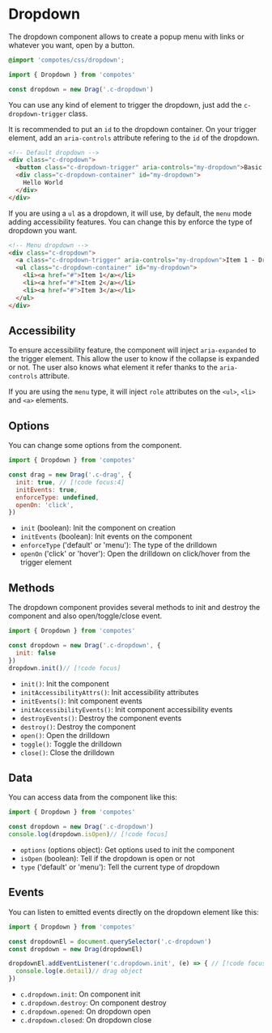 # Dropdown

The dropdown component allows to create a popup menu with links or whatever you want, open by a button.

```scss
@import 'compotes/css/dropdown';
```

```js
import { Dropdown } from 'compotes'

const dropdown = new Drag('.c-dropdown')
```

You can use any kind of element to trigger the dropdown, just add the `c-dropdown-trigger` class.

It is recommended to put an `id` to the dropdown container. On your trigger element, add an `aria-controls` attribute refering to the `id` of the dropdown.

```html
<!-- Default dropdown -->
<div class="c-dropdown">
  <button class="c-dropdown-trigger" aria-controls="my-dropdown">Basic Dropdown</button>
  <div class="c-dropdown-container" id="my-dropdown">
    Hello World
  </div>
</div>
```

If you are using a `ul` as a dropdown, it will use, by default, the `menu` mode adding accessibility features. You can change this by enforce the type of dropdown you want.

```html
<!-- Menu dropdown -->
<div class="c-dropdown">
  <a class="c-dropdown-trigger" aria-controls="my-dropdown">Item 1 - Dropdown Menu</a>
  <ul class="c-dropdown-container" id="my-dropdown">
    <li><a href="#">Item 1</a></li>
    <li><a href="#">Item 2</a></li>
    <li><a href="#">Item 3</a></li>
  </ul>
</div>
```

## Accessibility

To ensure accessibility feature, the component will inject `aria-expanded` to the trigger element. This allow the user to know if the collapse is expanded or not. The user also knows what element it refer thanks to the `aria-controls` attribute.

If you are using the `menu` type, it will inject `role` attributes on the `<ul>`, `<li>` and `<a>` elements.

## Options

You can change some options from the component.

```js
import { Dropdown } from 'compotes'

const drag = new Drag('.c-drag', {
  init: true, // [!code focus:4]
  initEvents: true,
  enforceType: undefined,
  openOn: 'click',
})
```

- `init` (boolean): Init the component on creation
- `initEvents` (boolean): Init events on the component
- `enforceType` ('default' or 'menu'): The type of the drilldown
- `openOn` ('click' or 'hover'): Open the drilldown on click/hover from the trigger element

## Methods

The dropdown component provides several methods to init and destroy the component and also open/toggle/close event.

```js
import { Dropdown } from 'compotes'

const dropdown = new Drag('.c-dropdown', {
  init: false
})
dropdown.init()// [!code focus]
```

- `init()`: Init the component
- `initAccessibilityAttrs()`: Init accessibility attributes
- `initEvents()`: Init component events
- `initAccessibilityEvents()`: Init component accessibility events
- `destroyEvents()`: Destroy the component events
- `destroy()`: Destroy the component
- `open()`: Open the drilldown
- `toggle()`: Toggle the drilldown
- `close()`: Close the drilldown

## Data

You can access data from the component like this:

```js
import { Dropdown } from 'compotes'

const dropdown = new Drag('.c-dropdown')
console.log(dropdown.isOpen)// [!code focus]
```

- `options` (options object): Get options used to init the component
- `isOpen` (boolean): Tell if the dropdown is open or not
- `type` ('default' or 'menu'): Tell the current type of dropdown

## Events

You can listen to emitted events directly on the dropdown element like this:

```js
import { Dropdown } from 'compotes'

const dropdownEl = document.querySelector('.c-dropdown')
const dropdown = new Drag(dropdownEl)

dropdownEl.addEventListener('c.dropdown.init', (e) => { // [!code focus:3]
  console.log(e.detail)// drag object
})
```

- `c.dropdown.init`: On component init
- `c.dropdown.destroy`: On component destroy
- `c.dropdown.opened`: On dropdown open
- `c.dropdown.closed`: On dropdown close
